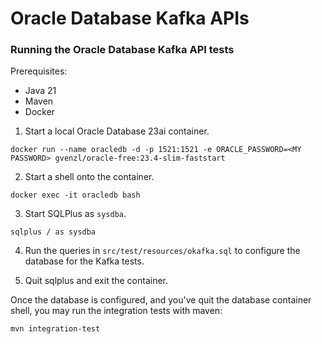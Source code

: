 # Oracle Database Kafka APIs

### Running the Oracle Database Kafka API tests

Prerequisites:
- Java 21
- Maven
- Docker

1. Start a local Oracle Database 23ai container.

```shell
docker run --name oracledb -d -p 1521:1521 -e ORACLE_PASSWORD=<MY PASSWORD> gvenzl/oracle-free:23.4-slim-faststart
```

2. Start a shell onto the container.

```shell
docker exec -it oracledb bash
```

3. Start SQLPlus as `sysdba`.

```shell
sqlplus / as sysdba
```

4. Run the queries in `src/test/resources/okafka.sql` to configure the database for the Kafka tests.

5. Quit sqlplus and exit the container.

Once the database is configured, and you've quit the database container shell, you may run the integration tests with maven:

```shell
mvn integration-test
```